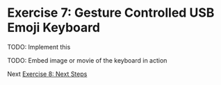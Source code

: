 # Exercise 7: Gesture Controlled USB Emoji Keyboard

TODO: Implement this

TODO: Embed image or movie of the keyboard in action 

Next [Exercise 8: Next Steps](exercise7.md)
